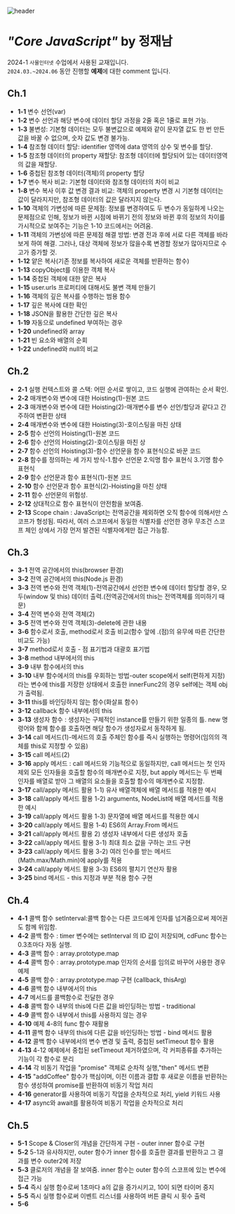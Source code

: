 ![header](https://capsule-render.vercel.app/api?type=waving&color=timeAuto&section=header&height=130&text=Welcome+to+Jinha's+git+hub👻&animation=blink&fontSize=50&fontAlignY=70&fontColor=51CCCC&)
# *"Core JavaScript"* by 정재남
2024-1 `사물인터넷` 수업에서 사용된 교재입니다.  
`2024.03.~2024.06` 동안 진행할 **예제**에 대한 comment 입니다.
## Ch.1
* **1-1** 변수 선언(var)
* **1-2** 변수 선언과 해당 변수에 데이터 할당 과정을 2줄 혹은 1줄로 표현 가능.
* **1-3** 불변성: 기본형 데이터는 모두 불변값으로 예제와 같이 문자열 값도 한 번 만든 값을 바꿀 수 없으며, 숫자 값도 변경 불가능.
* **1-4** 참조형 데이터 할당: identifier 영역에 data 영역의 상수 및 변수를 할당.
* **1-5** 참조형 데이터의 property 재할당: 참조형 데이터에 할당되어 있는 데이터영역의 값을 재할당.
* **1-6** 중첩된 참조형 데이터(객체)의 property 할당
* **1-7** 변수 복사 비교: 기본형 데이터와 참조형 데이터의 차이 비교
* **1-8** 변수 복사 이후 값 변경 결과 비교: 객체의 property 변경 시 기본형 데이터는 값이 달라지지만, 참조형 데이터의 값은 달라지지 않는다.
* **1-10** 객체의 가변성에 따른 문제점: 정보를 변경하여도 두 변수가 동일하게 나오는 문제점으로 인해, 정보가 바뀐 시점에 바뀌기 전의 정보와 바뀐 후의 정보의 차이를 가시적으로 보여주는 기능은 1-10 코드에서는 어려움.
* **1-11** 객체의 가변성에 따른 문제점 해결 방법: 변경 전과 후에 서로 다른 객체를 바라보게 하여 해결. 그러나, 대상 객체에 정보가 많을수록 변경할 정보가 많아지므로 수고가 증가할 것.
* **1-12** 얕은 복사(기존 정보를 복사하여 새로운 객체를 반환하는 함수)
* **1-13** copyObject를 이용한 객체 복사
* **1-14** 중첩된 객체에 대한 얕은 복사
* **1-15** user.urls 프로퍼티에 대해서도 불변 객체 만들기
* **1-16** 객체의 깊은 복사를 수행하는 범용 함수
* **1-17** 깊은 복사에 대한 확인
* **1-18** JSON을 활용한 간단한 깊은 복사
* **1-19** 자동으로 undefined 부여하는 경우
* **1-20** undefined와 array
* **1-21** 빈 요소와 배열의 순회
* **1-22** undefined와 null의 비교

## Ch.2
* **2-1** 실행 컨텍스트와 콜 스택: 어떤 순서로 쌓이고, 코드 실행에 관여하는 순서 확인.
* **2-2** 매개변수와 변수에 대한 Hoisting(1)-원본 코드
* **2-3** 매개변수와 변수에 대한 Hoisting(2)-매개변수를 변수 선언/할당과 같다고 간주하여 변환한 상태
* **2-4** 매개변수와 변수에 대한 Hoisting(3)-호이스팅을 마친 상태
* **2-5** 함수 선언의 Hoisting(1)-원본 코드
* **2-6** 함수 선언의 Hoisting(2)-호이스팅을 마친 상
* **2-7** 함수 선언의 Hoisting(3)-함수 선언문을 함수 표현식으로 바꾼 코드
* **2-8** 함수를 정의하는 세 가지 방식-1.함수 선언문 2.익명 함수 표현식 3.기명 함수 표현식
* **2-9** 함수 선언문과 함수 표현식(1)-원본 코드
* **2-10** 함수 선언문과 함수 표현식(2)-Hoisting을 마친 상태
* **2-11** 함수 선언문의 위험성.
* **2-12** 상대적으로 함수 표현식이 안전함을 보여줌.
* **2-13** Scope chain : JavaScript는 전역공간을 제외하면 오직 함수에 의해서만 스코프가 형성됨. 따라서, 여러 스코프에서 동일한 식별자를 선언한 경우 무조건 스코프 체인 상에서 가장 먼저 발견된 식별자에게만 접근 가능함.

## Ch.3
* **3-1** 전역 공간에서의 this(browser 환경)
* **3-2** 전역 공간에서의 this(Node.js 환경)
* **3-3** 전역 변수와 전역 객체(1)-전역공간에서 선언한 변수에 데이터 할당할 경우, 모두(window 및 this) 데이터 출력.(전역공간에서의 this는 전역객체를 의미하기 때문)
* **3-4** 전역 변수와 전역 객체(2)
* **3-5** 전역 변수와 전역 객체(3)-delete에 관한 내용
* **3-6** 함수로서 호출, method로서 호출 비교(함수 앞에 .(점)의 유무에 따른 간단한 비교도 가능)
* **3-7** method로서 호출 - 점 표기법과 대괄호 표기법
* **3-8** method 내부에서의 this
* **3-9** 내부 함수에서의 this
* **3-10** 내부 함수에서의 this를 우회하는 방법-outer scope에서 self(편하게 지정) 라는 변수에 this를 저장한 상태에서 호출한 innerFunc2의 경우 self에는 객체 obj가 출력됨.
* **3-11** this를 바인딩하지 않는 함수(화살표 함수)
* **3-12** callback 함수 내부에서의 this
* **3-13** 생성자 함수 : 생성자는 구체적인 instance를 만들기 위한 일종의 틀. new 명령어와 함께 함수를 호출하면 해당 함수가 생성자로서 동작하게 됨.
* **3-14** call 메서드(1)-메서드의 호출 주체인 함수를 즉시 실행하는 명령어(임의의 객체를 this로 지정할 수 있음)
* **3-15** call 메서드(2)
* **3-16** apply 메서드 : call 메서드와 기능적으로 동일하지만, call 메서드는 첫 인자 제외 모든 인자들을 호출할 함수의 매개변수로 지정, but apply 메서드는 두 번째 인자를 배열로 받아 그 배열의 요소들을 호출할 함수의 매개변수로 지정함.
* **3-17** call/apply 메서드 활용 1-1) 유사 배열객체에 배열 메서드를 적용한 예시
* **3-18** call/apply 메서드 활용 1-2) arguments, NodeList에 배열 메서드를 적용한 예시
* **3-19** call/apply 메서드 활용 1-3) 문자열에 배열 메서드를 적용한 예시
* **3-20** call/apply 메서드 활용 1-4) ES6의 Array.From 메서드
* **3-21** call/apply 메서드 활용 2) 생성자 내부에서 다른 생성자 호출
* **3-22** call/apply 메서드 활용 3-1) 최대 최소 값을 구하는 코드 구현
* **3-23** call/apply 메서드 활용 3-2) 여러 인수를 받는 메서드(Math.max/Math.min)에 apply를 적용
* **3-24** call/apply 메서드 활용 3-3) ES6의 펼치기 연산자 활용
* **3-25** bind 메서드 - this 지정과 부분 적용 함수 구현

## Ch.4
* **4-1** 콜백 함수 setInterval:콜백 함수는 다른 코드에게 인자를 넘겨줌으로써 제어권도 함께 위임함.
* **4-2** 콜백 함수 : timer 변수에는 setInterval 의 ID 값이 저장되며, cdFunc 함수는 0.3초마다 자동 실행.
* **4-3** 콜백 함수 : array.prototype.map
* **4-4** 콜백 함수 : array.prototype.map  인자의 순서를 임의로 바꾸어 사용한 경우 예제
* **4-5** 콜백 함수 : array.prototype.map  구현 (callback, thisArg)
* **4-6** 콜백 함수 내부에서의 this
* **4-7** 메서드를 콜백함수로 전달한 경우
* **4-8** 콜백 함수 내부의 this에 다른 값을 바인딩하는 방법 - traditional
* **4-9** 콜백 함수 내부에서 this를 사용하지 않는 경우
* **4-10** 예제 4-8의 func 함수 재활용
* **4-11** 콜백 함수 내부의 this에 다른 값을 바인딩하는 방법 - bind 메서드 활용
* **4-12** 콜백 함수 내부에서의 변수 변경 및 출력, 중첩된 setTimeout 함수 활용
* **4-13** 4-12 예제에서 중첩된 setTimeout 제거하였으며, 각 커피종류를 추가하는 기능이 각 함수로 분리
* **4-14** 각 비동기 작업을 "promise" 객체로 순차적 실행,"then" 메서드 변환
* **4-15** "addCoffee" 함수가 핵심이며, 이전 이름과 결합 후 새로운 이름을 반환하는 함수 생성하여 promise를 반환하여 비동기 작업 처리
* **4-16** generator를 사용하여 비동기 작업을 순차적으로 처리, yield 키워드 사용
* **4-17** async와 await를 활용하여 비동기 작업을 순차적으로 처리

## Ch.5
* **5-1** Scope & Closer의 개념을 간단하게 구현 - outer inner 함수로 구현
* **5-2** 5-1과 유사하지만, outer 함수가 inner 함수를 호출한 결과를 반환하고 그 결과를 변수 outer2에 저장
* **5-3** 클로저의 개념을 잘 보여줌. inner 함수는 outer 함수의 스코프에 있는 변수에 접근 가능
* **5-4** 즉시 실행 함수로써 1초마다 a의 값을 증가시키고, 10이 되면 타이머 중지
* **5-5** 즉시 실행 함수로써 이벤트 리스너를 사용하여 버튼 클릭 시 횟수 출력
* **5-6** 

